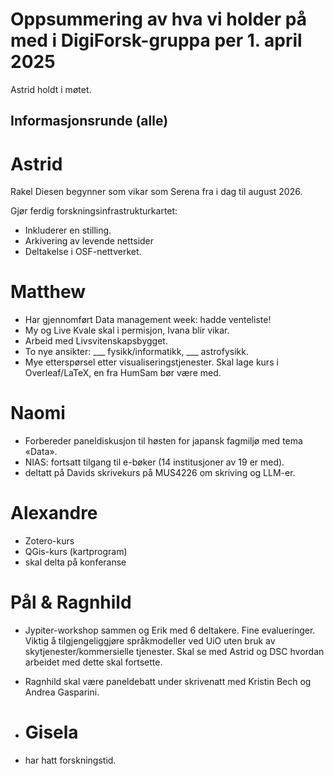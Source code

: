 # Oppsummering av hva vi holder på med i DigiForsk-gruppa per 1. april 2025

Astrid holdt i møtet.

## Informasjonsrunde (alle)

# Astrid
Rakel Diesen begynner som vikar som Serena fra i dag til august 2026.

Gjør ferdig forskningsinfrastrukturkartet:

- Inkluderer en stilling.
- Arkivering av levende nettsider
- Deltakelse i OSF-nettverket.

# Matthew
- Har gjennomført Data management week: hadde venteliste!
- My og Live Kvale skal i permisjon, Ivana blir vikar.
- Arbeid med Livsvitenskapsbygget.
- To nye ansikter: ___ fysikk/informatikk, ___ astrofysikk.
- Mye etterspørsel etter visualiseringstjenester.  Skal lage kurs i Overleaf/LaTeX, en fra HumSam bør være med.

# Naomi
- Forbereder paneldiskusjon til høsten for japansk fagmiljø med tema «Data».
- NIAS: fortsatt tilgang til e-bøker (14 institusjoner av 19 er med).
- deltatt på Davids skrivekurs på MUS4226 om skriving og LLM-er.

# Alexandre
- Zotero-kurs
- QGis-kurs (kartprogram)
- skal delta på konferanse

# Pål & Ragnhild
- Jypiter-workshop sammen og Erik med 6 deltakere. Fine evalueringer. Viktig å tilgjengeliggjøre språkmodeller ved UiO uten bruk av skytjenester/kommersielle tjenester.  Skal se med Astrid og DSC hvordan arbeidet med dette skal fortsette.
- Ragnhild skal være paneldebatt under skrivenatt med Kristin Bech og Andrea Gasparini.

- # Gisela
- har hatt forskningstid.
